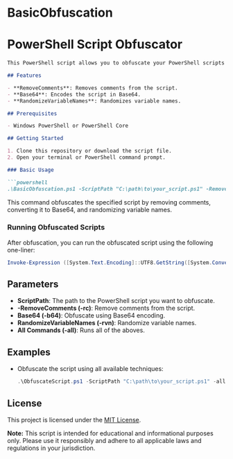 
# BasicObfuscation
# PowerShell Script Obfuscator

```markdown
This PowerShell script allows you to obfuscate your PowerShell scripts using different methods to protect your code from easy inspection and tampering.

## Features

- **RemoveComments**: Removes comments from the script.
- **Base64**: Encodes the script in Base64.
- **RandomizeVariableNames**: Randomizes variable names.

## Prerequisites

- Windows PowerShell or PowerShell Core

## Getting Started

1. Clone this repository or download the script file.
2. Open your terminal or PowerShell command prompt.

### Basic Usage

```powershell
.\BasicObfuscation.ps1 -ScriptPath "C:\path\to\your_script.ps1" -RemoveComments -Base64 -RandomizeVariableNames
```

This command obfuscates the specified script by removing comments, converting it to Base64, and randomizing variable names.

### Running Obfuscated Scripts

After obfuscation, you can run the obfuscated script using the following one-liner:

```powershell
Invoke-Expression ([System.Text.Encoding]::UTF8.GetString([System.Convert]::FromBase64String((Get-Content -Raw -Path "obfuscated.ps1")))
```

## Parameters

- **ScriptPath**: The path to the PowerShell script you want to obfuscate.
- **-RemoveComments (-rc)**: Remove comments from the script.
- **Base64 (-b64)**: Obfuscate using Base64 encoding.
- **RandomizeVariableNames (-rvn)**: Randomize variable names.
- **All Commands (-all)**: Runs all of the aboves.

## Examples

- Obfuscate the script using all available techniques:
  
  ```powershell
  .\ObfuscateScript.ps1 -ScriptPath "C:\path\to\your_script.ps1" -all
  ```

## License

This project is licensed under the [MIT License](LICENSE.md).


**Note:** This script is intended for educational and informational purposes only. Please use it responsibly and adhere to all applicable laws and regulations in your jurisdiction.

```
